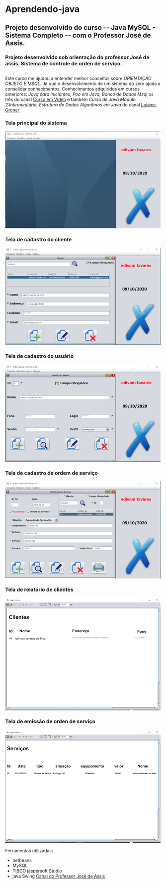 # Aprendendo-java

## Projeto desenvolvido do curso -- Java MySQL - Sistema Completo -- com o Professor José de Assis.

### Projeto desenvolvido sob orientação do professor José de assis. Sistema de controle de  orden de serviço.
##

Este curso me ajudou a entender melhor conceitos sobre *ORIENTAÇÃO OBJETO E MSQL*. 
Já que o desenvolvimento de um sistema do zero ajuda a consolidar conhecimentos. Conhecimentos adquiridos em cursos anteriores: *Java para iniciantes, Poo em Java, Banco de Dados Msql* os três do canal [Curso em Video](https://www.youtube.com/channel/UCrWvhVmt0Qac3HgsjQK62FQ) e também *Curso de Java Módulo 2:Intermediário, Estrutura de Dados Algoritmos em Java* do canal [Loiane-Groner ](https://www.youtube.com/channel/UCqQn92noBhY9VKQy4xCHPsg)

### Tela principal do sistema

![imagem tela principal](https://github.com/edivam691/Aprendendo-java/blob/main/tela_principal.png)

### Tela de cadastro do cliente

![Imagem tela de cadastro de cliente](https://github.com/edivam691/Aprendendo-java/blob/main/tela_cadastro_cliente.png)

### Tela de cadastro do usuário

![Imagem tela de cadastro do usuário](https://github.com/edivam691/Aprendendo-java/blob/main/tela_cadastro_usuario.png)

### Tela de cadastro de ordem de serviço

![Imagem tela de cadastro de orden de serviço](https://github.com/edivam691/Aprendendo-java/blob/main/tela_cadastro_os.png)

### Tela de relatório de clientes

![Imagem tela de relatório de clientes](https://github.com/edivam691/Aprendendo-java/blob/main/tela_relatorio_de_cliente.png)

### Tela de emissão de orden de serviço

![Imagem tela de emissão de orden de serviço](https://github.com/edivam691/Aprendendo-java/blob/main/tela_de_emissao_de_os.png)

Ferramentas utilizadas:
* netbeans
* MySQL
* TIBCO jaspersoft Studio
* java Swing
[Canal do Professor José de Assis](https://www.youtube.com/channel/UCySbdH4Tt_l5W4gQJrNqm-Q)
